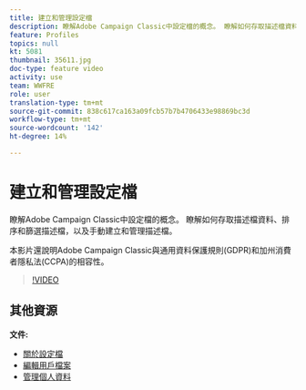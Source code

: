 ```yaml
---
title: 建立和管理設定檔
description: 瞭解Adobe Campaign Classic中設定檔的概念。 瞭解如何存取描述檔資料、排序和篩選描述檔，以及手動建立和管理描述檔。 本影片還說明Adobe Campaign Classic與通用資料保護規則(GDPR)和加州消費者隱私法(CCPA)的相容性。
feature: Profiles
topics: null
kt: 5081
thumbnail: 35611.jpg
doc-type: feature video
activity: use
team: WWFRE
role: user
translation-type: tm+mt
source-git-commit: 838c617ca163a09fcb57b7b4706433e98869bc3d
workflow-type: tm+mt
source-wordcount: '142'
ht-degree: 14%

---
```



# 建立和管理設定檔

瞭解Adobe Campaign Classic中設定檔的概念。 瞭解如何存取描述檔資料、排序和篩選描述檔，以及手動建立和管理描述檔。

本影片還說明Adobe Campaign Classic與通用資料保護規則(GDPR)和加州消費者隱私法(CCPA)的相容性。

>[!VIDEO](https://video.tv.adobe.com/v/35611?quality=12)

## 其他資源

**文件:**

* [關於設定檔](https://docs.adobe.com/content/help/zh-Hant/campaign-classic/using/getting-started/profile-management/about-profiles.html)
* [編輯用戶檔案](https://docs.adobe.com/content/help/en/campaign-classic/using/getting-started/profile-management/editing-a-profile.html)
* [管理個人資料](https://docs.adobe.com/content/help/en/campaign-classic/using/getting-started/profile-management/adding-profiles.html)
